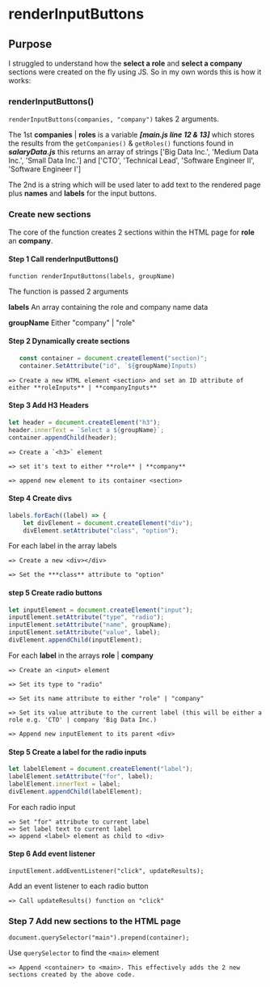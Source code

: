 # renderInputButtons

## Purpose

I struggled to understand how the **select a role** and **select a company** sections were created on the fly using JS. So in my own words this is how it works:

### renderInputButtons()

`renderInputButtons(companies, "company")` takes 2 arguments.

The 1st **companies** | **roles** is a variable **_[main.js line 12 & 13]_** which stores the results from the `getCompanies()` & `getRoles()` functions found in **_salaryData.js_** this returns an array of strings ['Big Data Inc.', 'Medium Data Inc.', 'Small Data Inc.'] and ['CTO', 'Technical Lead', 'Software Engineer II', 'Software Engineer I']

The 2nd is a string which will be used later to add text to the rendered page plus **names** and **labels** for the input buttons.

### Create new sections

The core of the function creates 2 sections within the HTML page for **role** an **company**.

#### Step 1 Call renderInputButtons()

`function renderInputButtons(labels, groupName)`

The function is passed 2 arguments

**labels** An array containing the role and company name data

**groupName** Either "company" | "role"

#### Step 2 Dynamically create sections

```js
   const container = document.createElement("section)";
   container.SetAttribute("id", `${groupName}Inputs)
```

    => Create a new HTML element <section> and set an ID attribute of either **roleInputs** | **companyInputs**

#### Step 3 Add H3 Headers

```js
let header = document.createElement("h3");
header.innerText = `Select a ${groupName}`;
container.appendChild(header);
```

    => Create a `<h3>` element

    => set it's text to either **role** | **company**

    => append new element to its container <section>

#### Step 4 Create divs

```js
labels.forEach((label) => {
    let divElement = document.createElement("div");
    divElement.setAttribute("class", "option");
```

For each label in the array labels

    => Create a new <div></div>

    => Set the ***class** attribute to "option"

#### step 5 Create radio buttons

```js
let inputElement = document.createElement("input");
inputElement.setAttribute("type", "radio");
inputElement.setAttribute("name", groupName);
inputElement.setAttribute("value", label);
divElement.appendChild(inputElement);
```

For each **label** in the arrays **role** | **company**

    => Create an <input> element

    => Set its type to "radio"

    => Set its name attribute to either "role" | "company"

    => Set its value attribute to the current label (this will be either a role e.g. 'CTO' | company 'Big Data Inc.)

    => Append new inputElement to its parent <div>

#### Step 5 Create a label for the radio inputs

```js
let labelElement = document.createElement("label");
labelElement.setAttribute("for", label);
labelElement.innerText = label;
divElement.appendChild(labelElement);
```

For each radio input

    => Set "for" attribute to current label
    => Set label text to current label
    => append <label> element as child to <div>

#### Step 6 Add event listener

`inputElement.addEventListener("click", updateResults);`

Add an event listener to each radio button

    => Call updateResults() function on "click"

### Step 7 Add new sections to the HTML page

`document.querySelector("main").prepend(container);`

Use `querySelector` to find the `<main>` element

    => Append <container> to <main>. This effectively adds the 2 new sections created by the above code.
